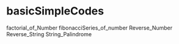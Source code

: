 # basicSimpleCodes

factorial_of_Number
fibonacciSeries_of_number
Reverse_Number
Reverse_String
String_Palindrome
